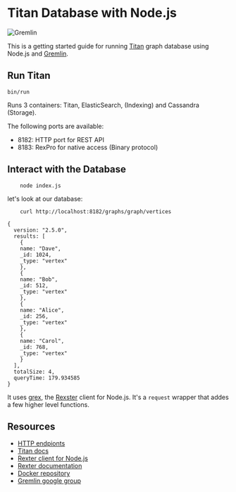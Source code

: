 # Titan Database with Node.js

![Gremlin](http://tinkerpop.incubator.apache.org/images/tinkerpop3-splash.png)

This is a getting started guide for running [Titan](http://thinkaurelius.github.io/titan) graph database using Node.js and [Gremlin](http://tinkerpop.incubator.apache.org/).

## Run Titan

    bin/run

   Runs 3 containers: Titan, ElasticSearch, (Indexing) and Cassandra (Storage).

The following ports are available:

* 8182: HTTP port for REST API
* 8183: RexPro for native access (Binary protocol)

## Interact with the Database

		node index.js

let's look at our database:

		curl http://localhost:8182/graphs/graph/vertices

    {
      version: "2.5.0",
      results: [
        {
        name: "Dave",
        _id: 1024,
        _type: "vertex"
        },
        {
        name: "Bob",
        _id: 512,
        _type: "vertex"
        },
        {
        name: "Alice",
        _id: 256,
        _type: "vertex"
        },
        {
        name: "Carol",
        _id: 768,
        _type: "vertex"
        }
      ],
      totalSize: 4,
      queryTime: 179.934585
    }

It uses [grex](https://github.com/jbmusso/grex), the [Rexster](https://github.com/tinkerpop/rexster/wiki) client for Node.js. It's a `request` wrapper that addes a few higher level functions.

## Resources

* [HTTP endpionts](https://github.com/tinkerpop/rexster/wiki/Basic-REST-API)
* [Titan docs](http://s3.thinkaurelius.com/docs/titan/0.9.0-M2)
* [Rexter client for Node.js](https://github.com/jbmusso/grex)
* [Rexter documentation](https://github.com/tinkerpop/rexster/wiki)
* [Docker repository](https://github.com/apobbati/titan-rexster)
* [Gremlin google group](https://groups.google.com/forum/#!forum/gremlin-users)
